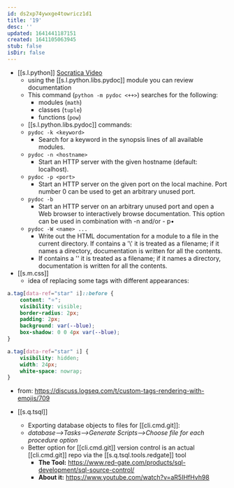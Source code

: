```yaml
---
id: ds2xp74ywxge4towricz1d1
title: '19'
desc: ''
updated: 1641441187151
created: 1641105063945
stub: false
isDir: false
---
```


- [[s.l.python]] [Socratica Video](https://www.youtube.com/watch?v=URBSvqib0xw&ab_channel=Socratica)
  - using the [[s.l.python.libs.pydoc]] module you can review documentation
  - This command (`python -m pydoc <++>`) searches for the following:
    - modules (`math`)
    - classes (`tuple`)
    - functions (`pow`)
  - [[s.l.python.libs.pydoc]] commands:
  - `pydoc -k <keyword>`
    - Search for a keyword in the synopsis lines of all available modules.
  - `pydoc -n <hostname>`
    - Start an HTTP server with the given hostname (default: localhost).
  - `pydoc -p <port>`
    - Start an HTTP server on the given port on the local machine. Port number 0 can be used to get an arbitrary unused port.
  - `pydoc -b`
    - Start an HTTP server on an arbitrary unused port and open a Web browser to interactively browse documentation. This option can be used in combination with -n and/or - p•
  - `pydoc -W <name> ...`
    - Write out the HTML documentation for a module to a file in the current directory. If <name> contains a '\\' it is treated as a filename; if it names a directory, documentation is written for all the contents.
    - If <name> contains a '' it is treated as a filename; if it names a directory, documentation is written for all the contents.
- [[s.m.css]]
  - idea of replacing some tags with different appearances:

```css
a.tag[data-ref="star" i]::before {
    content: "⭐";
    visibility: visible;
    border-radius: 2px;
    padding: 2px;
    background: var(--blue);
    box-shadow: 0 0 4px var(--blue);
}

a.tag[data-ref="star" i] {
    visibility: hidden;
    width: 24px;
    white-space: nowrap;
}
```

- from: https://discuss.logseq.com/t/custom-tags-rendering-with-emojis/709

- [[s.q.tsql]]
  - Exporting database objects to files for [[cli.cmd.git]]:
  - _database-->Tasks-->Generate Scripts-->Choose file for each procedure option_
  - Better option for [[cli.cmd.git]] version control is an actual [[cli.cmd.git]] repo via the [[s.q.tsql.tools.redgate]] tool
    - **The Tool:** <https://www.red-gate.com/products/sql-development/sql-source-control/>
    - **About it:** <https://www.youtube.com/watch?v=aR5IHfHvh98>

